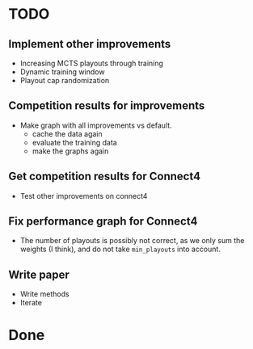 # TODO 

## Implement other improvements
- Increasing MCTS playouts through training
- Dynamic training window
- Playout cap randomization

## Competition results for improvements
- Make graph with all improvements vs default.
    - cache the data again
    - evaluate the training data
    - make the graphs again

## Get competition results for Connect4
- Test other improvements on connect4


## Fix performance graph for Connect4
- The number of playouts is possibly not correct, as we only sum the weights (I think), and do not take `min_playouts` into account.


## Write paper
- Write methods
- Iterate


# Done